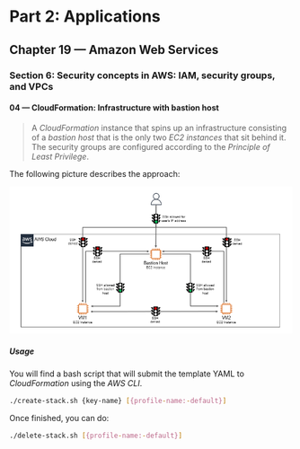 # Part 2: Applications
## Chapter 19 &mdash; Amazon Web Services
### Section 6: Security concepts in AWS: IAM, security groups, and VPCs
#### 04 &mdash; CloudFormation: Infrastructure with bastion host
> A *CloudFormation* instance that spins up an infrastructure consisting of a *bastion host* that is the only two *EC2 instances* that sit behind it. The security groups are configured according to the *Principle of Least Privilege*.

The following picture describes the approach:

![Bastion Host](../images/bastion_host_concept.png)

##### Usage

You will find a bash script that will submit the template YAML to *CloudFormation* using the *AWS CLI*.

```bash
./create-stack.sh {key-name} [{profile-name:-default}]
```

Once finished, you can do:
```bash
./delete-stack.sh [{profile-name:-default}]
```
